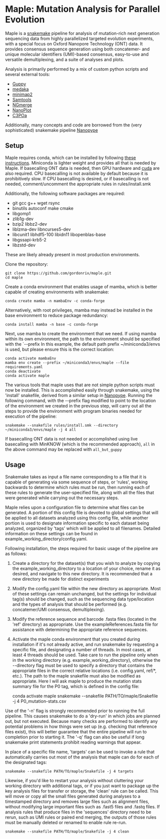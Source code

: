 # Maple: Mutation Analysis for Parallel Evolution

Maple is a [snakemake](https://snakemake.readthedocs.io/en/stable/index.html) pipeline for analysis of
mutation-rich next generation sequencing data from highly parallelized targeted evolution experiments, with a
special focus on Oxford Nanopore Technology (ONT) data. It provides consensus sequence generation using both concatemer-
and unique molecular identifiers (UMI)-based consensus, easy-to-use and versatile demultiplexing, and a suite of analyses and plots.

Analysis is primarily performed by a mix of custom python scripts and several external tools:
 - [Guppy](https://nanoporetech.com/nanopore-sequencing-data-analysis)
 - [medaka](https://github.com/nanoporetech/medaka)
 - [minimap2](https://doi.org/10.1093/bioinformatics/bty191)
 - [Samtools](http://www.htslib.org/)
 - [NGmerge](https://github.com/harvardinformatics/NGmerge)
 - [NanoPlot](https://github.com/wdecoster/NanoPlot)
 - [C3POa](https://github.com/christopher-vollmers/C3POa)

Additionally, many concepts and code are borrowed from the (very sophisticated) snakemake pipeline [Nanopype](https://nanopype.readthedocs.io/en/latest/)

## Setup

Maple requires conda, which can be installed by following [these instructions](https://docs.conda.io/projects/conda/en/latest/user-guide/install/).
Miniconda is lighter weight and provides all that is needed by Maple. If basecalling ONT data is needed,
then GPU hardware and [cuda](https://docs.nvidia.com/cuda/) are also required. CPU basecalling is not available
by default because it is prohibitively slow. If CPU basecalling is desired, or if basecalling is not needed,
comment/uncomment the appropriate rules in rules/install.smk

Additionally, the following software packages are required:
 - git gcc g++ wget rsync
 - binutils autoconf make cmake
 - libgomp1
 - zlib1g-dev
 - bzip2 libbz2-dev
 - liblzma-dev libncurses5-dev
 - libcunit1 libhdf5-100 libidn11 libopenblas-base
 - libgssapi-krb5-2
 - libzstd-dev
 
These are likely already present in most production environments.

Clone the repository:

    git clone https://github.com/gordonrix/maple.git
    cd maple


Create a conda environment that enables usage of mamba, which is better capable of creating environments
with snakemake:

    conda create mamba -n mambaEnv -c conda-forge


Alternatively, with root privileges, mamba may instead be installed in the base environment to reduce package redundancy:

    conda install mamba -n base -c conda-forge


Next, use mamba to create the environment that we need. If using mamba within its own environment, the path to the environment should
be specified with the `--prefix In this example, the default path prefix ~/miniconda3/envs is used, but please ensure this is the correct location:

    conda activate mambaEnv
    mamba env create --prefix ~/miniconda3/envs/maple --file requirements.yaml
    conda deactivate
    conda activate maple


The various tools that maple uses that are not simple python scripts must now be installed. This is accomplished
easily through snakemake, using the 'install' snakefile, derived from a similar setup in [Nanopype](https://nanopype.readthedocs.io/en/latest/).
Running the following command, with the --prefix flag modified to point to the location of the environment
we created in the previous step, will carry out all the steps to provide the environment with program binaries
needed for execution of the pipeline:

    snakemake --snakefile rules/install.smk --directory ~/miniconda3/envs/maple -j 4 all

If basecalling ONT data is not needed or accomplished using live basecalling with MinKNOW (which is the recommended approach), `all` in the above command may be replaced with `all_but_guppy`

## Usage

Snakemake takes as input a file name corresponding to a file that it is capable of generating via some sequence of steps, or 'rules', working backwards to determine
which rules must be run, then running each of these rules to generate the user-specified file, along with all the files that were generated while carrying out
the necessary steps.

Maple relies upon a configuration file to determine what files can be generated. A portion of this config file is devoted to global settings that will
be applied to all datasets analyzed using this config file, while another portion is used to designate information specific to each dataset being analyzed,
organized by 'tags' which will be applied to all filenames. Detailed information on these settings can be found in example_working_directory/config.yaml.

Following installation, the steps required for basic usage of the pipeline are as follows:
1. Create a directory for the dataset(s) that you wish to analyze by copying the example_working_directory to a location of your choice,
rename it as desired, and navigate to this new directory. It is recommended that a new directory be made for distinct experiments
2. Modify the config.yaml file within the new directory as appropriate. Most of these settings can remain unchanged, but the settings for individual
tag(s) should be changed, such as the sequencing data type/location and the types of analysis that should be performed (e.g. concatemer/UMI consensus, demultiplexing).
3. Modify the reference sequence and barcode .fasta files (located in the 'ref' directory) as appropriate. Use the exampleReferences.fasta file
for assistance with determining the appropriate reference sequences.
4. Activate the maple conda environment that you created during installation if it's not already active, and run snakemake by requesting a specific file,
and designating a number of threads. In most cases, at least 4 threads should be used. Take care to run the pipeline only when in the working
directory (e.g. example_working_directory), otherwise the --directory flag must be used to specify a directory that contains the appropriate
files in the correct relative locations (i.e. config.yaml, ref/*, etc.). The path to the maple snakefile must also be modified as appropriate.
Here I will ask maple to produce the mutation stats summary file for the P0 tag, which is defined in the config file:

    conda activate maple
    snakemake --snakefile PATH/TO/maple/Snakefile -j 4 P0_mutation-stats.csv

Use of the '-n' flag is strongly recommended prior to running the full pipeline. This causes snakemake to do a 'dry-run' in which jobs are planned out, but
not executed. Because many checks are performed to identify any potential problems in how things were set up (e.g. checking that reference files
exist), this will better guarantee that the entire pipeline will run to completion prior to starting it. The '-q' flag can also be useful if
long snakemake print statements prohibit reading warnings that appear.

In place of a specific file name, 'targets' can be used to invoke a rule that automatically carries out most of the analysis that maple can do
for each of the designated tags:

    snakemake --snakefile PATH/TO/maple/Snakefile -j 4 targets

Likewise, if you'd like to restart your analysis without cluttering your working directory with additional tags, or if you just want to package up the key analysis files
for transfer or storage, the 'clean' rule can be called. This will move or copy all the small files generated during analyses to a timestamped directory
and removes large files such as alignment files, without modifying large important files such as .fast5 files and .fastq files. If analysis rules that
produce files in the 'sequences' directory need to be rerun, such as UMI rules or paired end merging, the outputs of those rules must be manually deleted or renamed
to enable rule re-run.

    snakemake --snakefile PATH/TO/maple/Snakefile -j 4 clean
